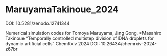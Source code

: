 # MaruyamaTakinoue_2024

DOI: 10.5281/zenodo.12741344

Numerical simulation codes for
Tomoya Maruyama, Jing Gong, *Masahiro Takinoue
“Temporally controlled multistep division of DNA droplets for dynamic artificial cells”
ChemRxiv 2024
DOI: 10.26434/chemrxiv-2024-z67br
